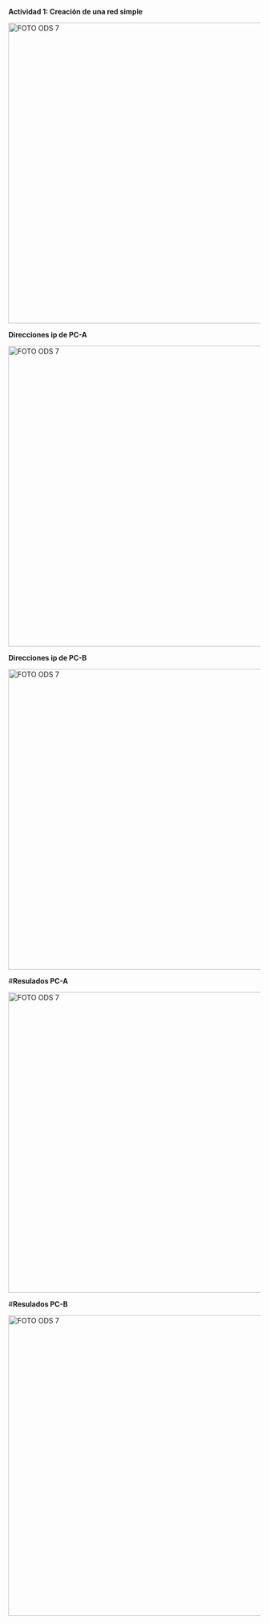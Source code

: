 **Actividad 1: Creación de una red simple**

 <p align="light"> 
  <img src="https://i.postimg.cc/MT8ZvyXB/actv1.jpg)](https://postimg.cc/CZmp2nGM)" alt="FOTO ODS 7" width="600px" />
</p>


  **Direcciones ip de PC-A**


 <p align="light"> 
  <img src="https://i.postimg.cc/ht1bv0CF/IP-PCA.jpg)](https://postimg.cc/sM1Z05dK)" alt="FOTO ODS 7" width="600px" />
</p>


  **Direcciones ip de PC-B**


 <p align="light"> 
  <img src="https://i.postimg.cc/vZstGKtL/IP-PCB.jpg)](https://postimg.cc/qz13LjYz)" alt="FOTO ODS 7" width="600px" />
</p>


#**Resulados PC-A**

 <p align="light"> 
  <img src="https://i.postimg.cc/h4mmhrjC/SMS-PCA-PCB.jpg)](https://postimg.cc/MXWHF11R)" alt="FOTO ODS 7" width="600px" />
</p>


#**Resulados PC-B**

 <p align="light"> 
  <img src="https://i.postimg.cc/XqKXLsB4/SMS-PCB-PCA.jpg)](https://postimg.cc/QKtXxkqy)" alt="FOTO ODS 7" width="600px" />
</p>








